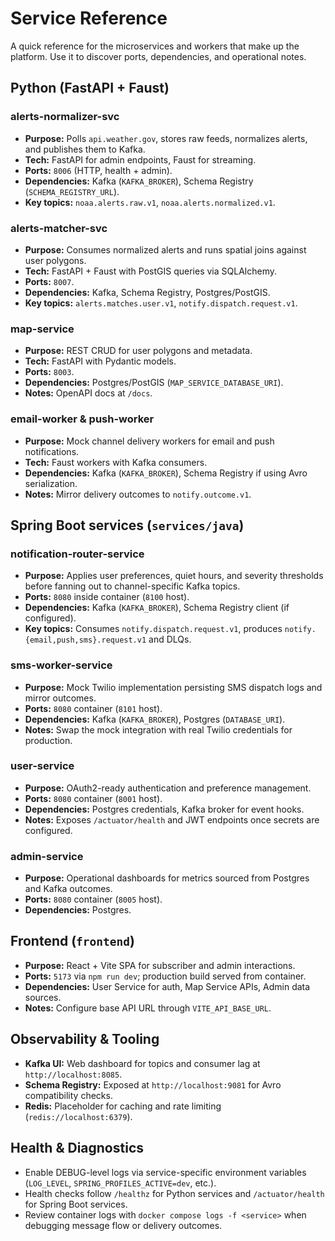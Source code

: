 # Service Reference

A quick reference for the microservices and workers that make up the platform. Use it to discover ports, dependencies, and operational notes.

## Python (FastAPI + Faust)

### alerts-normalizer-svc
- **Purpose:** Polls `api.weather.gov`, stores raw feeds, normalizes alerts, and publishes them to Kafka.
- **Tech:** FastAPI for admin endpoints, Faust for streaming.
- **Ports:** `8006` (HTTP, health + admin).
- **Dependencies:** Kafka (`KAFKA_BROKER`), Schema Registry (`SCHEMA_REGISTRY_URL`).
- **Key topics:** `noaa.alerts.raw.v1`, `noaa.alerts.normalized.v1`.

### alerts-matcher-svc
- **Purpose:** Consumes normalized alerts and runs spatial joins against user polygons.
- **Tech:** FastAPI + Faust with PostGIS queries via SQLAlchemy.
- **Ports:** `8007`.
- **Dependencies:** Kafka, Schema Registry, Postgres/PostGIS.
- **Key topics:** `alerts.matches.user.v1`, `notify.dispatch.request.v1`.

### map-service
- **Purpose:** REST CRUD for user polygons and metadata.
- **Tech:** FastAPI with Pydantic models.
- **Ports:** `8003`.
- **Dependencies:** Postgres/PostGIS (`MAP_SERVICE_DATABASE_URI`).
- **Notes:** OpenAPI docs at `/docs`.

### email-worker & push-worker
- **Purpose:** Mock channel delivery workers for email and push notifications.
- **Tech:** Faust workers with Kafka consumers.
- **Dependencies:** Kafka (`KAFKA_BROKER`), Schema Registry if using Avro serialization.
- **Notes:** Mirror delivery outcomes to `notify.outcome.v1`.

## Spring Boot services (`services/java`)

### notification-router-service
- **Purpose:** Applies user preferences, quiet hours, and severity thresholds before fanning out to channel-specific Kafka topics.
- **Ports:** `8080` inside container (`8100` host).
- **Dependencies:** Kafka (`KAFKA_BROKER`), Schema Registry client (if configured).
- **Key topics:** Consumes `notify.dispatch.request.v1`, produces `notify.{email,push,sms}.request.v1` and DLQs.

### sms-worker-service
- **Purpose:** Mock Twilio implementation persisting SMS dispatch logs and mirror outcomes.
- **Ports:** `8080` container (`8101` host).
- **Dependencies:** Kafka (`KAFKA_BROKER`), Postgres (`DATABASE_URI`).
- **Notes:** Swap the mock integration with real Twilio credentials for production.

### user-service
- **Purpose:** OAuth2-ready authentication and preference management.
- **Ports:** `8080` container (`8001` host).
- **Dependencies:** Postgres credentials, Kafka broker for event hooks.
- **Notes:** Exposes `/actuator/health` and JWT endpoints once secrets are configured.

### admin-service
- **Purpose:** Operational dashboards for metrics sourced from Postgres and Kafka outcomes.
- **Ports:** `8080` container (`8005` host).
- **Dependencies:** Postgres.

## Frontend (`frontend`)
- **Purpose:** React + Vite SPA for subscriber and admin interactions.
- **Ports:** `5173` via `npm run dev`; production build served from container.
- **Dependencies:** User Service for auth, Map Service APIs, Admin data sources.
- **Notes:** Configure base API URL through `VITE_API_BASE_URL`.

## Observability & Tooling
- **Kafka UI:** Web dashboard for topics and consumer lag at `http://localhost:8085`.
- **Schema Registry:** Exposed at `http://localhost:9081` for Avro compatibility checks.
- **Redis:** Placeholder for caching and rate limiting (`redis://localhost:6379`).

## Health & Diagnostics
- Enable DEBUG-level logs via service-specific environment variables (`LOG_LEVEL`, `SPRING_PROFILES_ACTIVE=dev`, etc.).
- Health checks follow `/healthz` for Python services and `/actuator/health` for Spring Boot services.
- Review container logs with `docker compose logs -f <service>` when debugging message flow or delivery outcomes.
